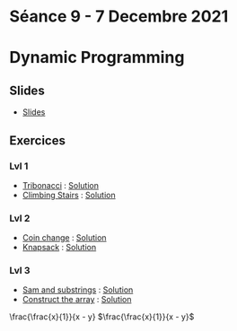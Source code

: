 # Séance 9 - 7 Decembre 2021
# Dynamic Programming
## Slides
  - [Slides](Cours9-DynamicProgramming.pdf)
## Exercices
### Lvl 1
 - [Tribonacci](https://leetcode.com/problems/n-th-tribonacci-number/) : [Solution](tribonacci.py)
 - [Climbing Stairs](https://leetcode.com/problems/climbing-stairs/) : [Solution](climbStairs.py)

### Lvl 2
 - [Coin change](https://www.hackerrank.com/challenges/coin-change/problem) : [Solution](coinChange.py)
 - [Knapsack](https://www.hackerrank.com/challenges/unbounded-knapsack/problem) : [Solution](knapsack.py)

### Lvl 3
 - [Sam and substrings](https://www.hackerrank.com/challenges/sam-and-substrings/problem) : [Solution](sam-and-substrings.py)
 - [Construct the array](https://www.hackerrank.com/challenges/construct-the-array/problem) : [Solution](Construct-the-array.py)

\frac{\frac{x}{1}}{x - y}
$\frac{\frac{x}{1}}{x - y}$

